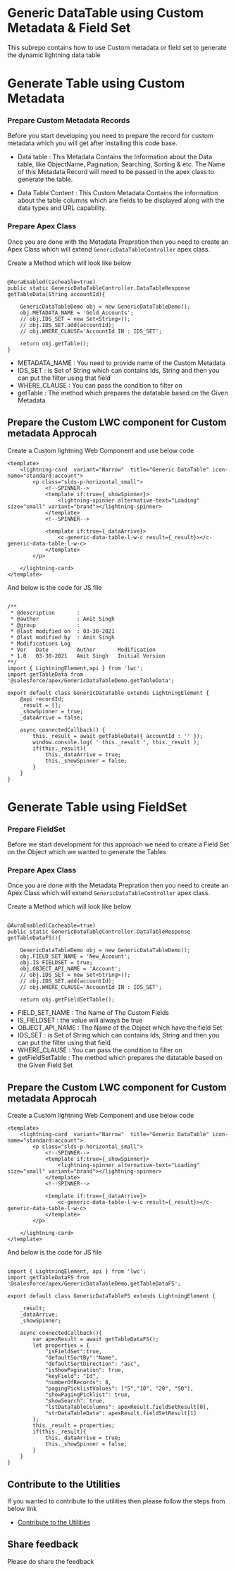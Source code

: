 # Generic DataTable using Custom Metadata & Field Set

This subrepo contains how to use Custom metadata or field set to generate the dynamic lightning data table

# Generate Table using Custom Metadata

### Prepare Custom Metadata Records

Before you start developing you need to prepare the record for custom metadata which you will get after installing this code base.

- Data table : This Metadata Contains the Information about the Data table, like ObjectName, Pagination, Searching, Sorting & etc. The Name of this Metadata Record will meed to be passed in the apex class to generate the table.

- Data Table Content : This Custom Metadata Contains the information about the table columns which are fields to be displayed along with the data types and URL capability.

### Prepare Apex Class

Once you are done with the Metadata Prepration then you need to create an Apex Class which will extend `GenericDataTableController` apex class.

Create a Method which will look like below

```

@AuraEnabled(Cacheable=true)
public static GenericDataTableController.DataTableResponse getTableData(String accountId){
    
    GenericDataTableDemo obj = new GenericDataTableDemo();
    obj.METADATA_NAME = 'Gold_Accounts';
    // obj.IDS_SET = new Set<String>();
    // obj.IDS_SET.add(accountId);
    // obj.WHERE_CLAUSE='AccountId IN : IDS_SET';

    return obj.getTable();
}

```

- METADATA_NAME : You need to provide name of the Custom Metadata
- IDS_SET :  is Set of String which can contains Ids, String and then you can put the filter using that field
- WHERE_CLAUSE : You can pass the condition to filter on
- getTable : The method which prepares the datatable based on the Given Metadata

## Prepare the Custom LWC component for Custom metadata Approcah

Create a Custom lightning Web Component and use below code

```
<template>
    <lightning-card  variant="Narrow"  title="Generic DataTable" icon-name="standard:account">
        <p class="slds-p-horizontal_small">
            <!--SPINNER-->
            <template if:true={_showSpinner}>
                <lightning-spinner alternative-text="Loading" size="small" variant="brand"></lightning-spinner>
            </template>
            <!--SPINNER-->
            
            <template if:true={_dataArrive}>
                <c-generic-data-table-l-w-c result={_result}></c-generic-data-table-l-w-c>
            </template>
        </p>
        
    </lightning-card>
</template>

```

And below is the code for JS file

```

/**
 * @description       : 
 * @author            : Amit Singh
 * @group             : 
 * @last modified on  : 03-30-2021
 * @last modified by  : Amit Singh
 * Modifications Log 
 * Ver   Date         Author       Modification
 * 1.0   03-30-2021   Amit Singh   Initial Version
**/
import { LightningElement,api } from 'lwc';
import getTableData from '@salesforce/apex/GenericDataTableDemo.getTableData';

export default class GenericDataTable extends LightningElement {
    @api recordId;
    _result = [];
    _showSpinner = true;
    _dataArrive = false;

    async connectedCallback() {
        this._result = await getTableData({ accountId : '' });
        window.console.log( ' this._result ', this._result );
        if(this._result){
            this._dataArrive = true;
            this._showSpinner = false;
        }
    }
}

```

# Generate Table using FieldSet

### Prepare FieldSet

Before we start development for this approach we need to create a Field Set on the Object which we wanted to generate the Tables

### Prepare Apex Class

Once you are done with the Metadata Prepration then you need to create an Apex Class which will extend `GenericDataTableController` apex class.

Create a Method which will look like below

```

@AuraEnabled(Cacheable=true)
public static GenericDataTableController.DataTableResponse getTableDataFS(){
    
    GenericDataTableDemo obj = new GenericDataTableDemo();
    obj.FIELD_SET_NAME = 'New_Account';
    obj.IS_FIELDSET = true;
    obj.OBJECT_API_NAME = 'Account';
    // obj.IDS_SET = new Set<String>();
    // obj.IDS_SET.add(accountId);
    // obj.WHERE_CLAUSE='AccountId IN : IDS_SET';

    return obj.getFieldSetTable();

```

- FIELD_SET_NAME : The Name of The Custom Fields
- IS_FIELDSET : the value will always be true
- OBJECT_API_NAME : The Name of the Object which have the field Set
- IDS_SET :  is Set of String which can contains Ids, String and then you can put the filter using that field
- WHERE_CLAUSE : You can pass the condition to filter on
- getFieldSetTable : The method which prepares the datatable based on the Given Field Set

## Prepare the Custom LWC component for Custom metadata Approcah

Create a Custom lightning Web Component and use below code

```
<template>
    <lightning-card  variant="Narrow"  title="Generic DataTable" icon-name="standard:account">
        <p class="slds-p-horizontal_small">
            <!--SPINNER-->
            <template if:true={_showSpinner}>
                <lightning-spinner alternative-text="Loading" size="small" variant="brand"></lightning-spinner>
            </template>
            <!--SPINNER-->
            
            <template if:true={_dataArrive}>
                <c-generic-data-table-l-w-c result={_result}></c-generic-data-table-l-w-c>
            </template>
        </p>
        
    </lightning-card>
</template>

```

And below is the code for JS file

```

import { LightningElement, api } from 'lwc';
import getTableDataFS from '@salesforce/apex/GenericDataTableDemo.getTableDataFS';

export default class GenericDataTableFS extends LightningElement {

    _result;
    _dataArrive;
    _showSpinner;

    async connectedCallback(){
        var apexResult = await getTableDataFS();
        let properties = {
            "isFieldSet":true,
            "defaultSortBy":"Name",
            "defaultSortDirection": "asc",
            "isShowPagination": true,
            "keyField": "Id",
            "numberOfRecords": 8,
            "pagingPicklistValues": ["5","10", "20", "50"],
            "showPagingPicklist": true,
            "showSearch": true,
            "lstDataTableColumns": apexResult.fieldSetResult[0],
            "strDataTableData": apexResult.fieldSetResult[1]
        };
        this._result = properties;
        if(this._result){
            this._dataArrive = true;
            this._showSpinner = false;
        }
    }
}

```


## Contribute to the Utilities
If you wanted to contribute to the utilities then please follow the steps from below link
- [Contribute to the Utilities](https://github.com/amitastreait/Salesforce-Short-Hands)

## Share feedback
Please do share the feedback